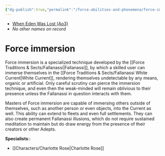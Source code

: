 ```yaml
---
{"dg-publish":true,"permalink":"/force-abilities-and-phenomena/force-immersion/","tags":["universal","forcepower"],"noteIcon":"saber1"}
---
```


- [When Eden Was Lost (Ao3)](https://archiveofourown.org/works/19334440/chapters/45992584)
- *No other names on record*
# Force immersion
Force immersion is a specialized technique developed by the [[Force Traditions & Sects/Fallanassi\|Fallanassi]], by which a skilled user can immerse themselves in the [[Force Traditions & Sects/Fallanassi White Current\|White Current]], rendering themselves undetectable by any means, organic or artificial. Only careful scrutiny can pierce the immersion technique, and even then the weak-minded will remain oblivious to their presence unless the Fallanassi in question interacts with them. 

Masters of Force immersion are capable of immersing others outside of themselves, such as another person or even objects, into the Current as well. This ability can extend to fleets and even full settlements. They can also create permanent Fallanassi illusions, which do not require sustained meditation to maintain but do draw energy from the presence of their creators or other Adepts. 

**Specialists**::
- [[Characters/Charlotte Rose\|Charlotte Rose]]